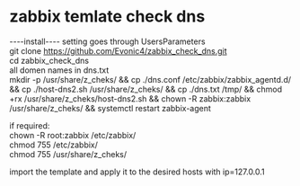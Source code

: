 # zabbix temlate check dns
  
----install---- 
setting goes through UsersParameters   
git clone https://github.com/Evonic4/zabbix_check_dns.git  
cd zabbix_check_dns  
all domen names in dns.txt  
mkdir -p /usr/share/z_cheks/ && cp ./dns.conf /etc/zabbix/zabbix_agentd.d/ && cp ./host-dns2.sh /usr/share/z_cheks/ && cp ./dns.txt /tmp/ && chmod +rx /usr/share/z_cheks/host-dns2.sh && chown -R zabbix:zabbix /usr/share/z_cheks/ && systemctl restart zabbix-agent  
  
if required:  
chown -R root:zabbix /etc/zabbix/  
chmod 755 /etc/zabbix/  
chmod 755 /usr/share/z_cheks/ 
    
import the template and apply it to the desired hosts with ip=127.0.0.1  
  